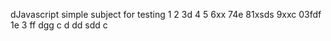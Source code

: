 dJavascript simple subject for testing
1
2
3d
4
5
6xx
74e
81xsds
9xxc
03fdf
1e
3
ff
dgg
c
d
dd
sdd
c
